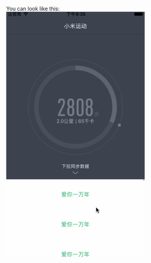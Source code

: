 You can look like this:
![MI_HOMEPAGE_ANIMATION](https://github.com/Initial-C/MIDemo/blob/master/MIMainAnimation.gif)